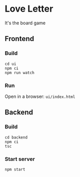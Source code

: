 # Love Letter
It's the board game

## Frontend

### Build
```
cd ui
npm ci
npm run watch
```

### Run
Open in a browser: `ui/index.html`

## Backend

### Build
```
cd backend
npm ci
tsc
```

### Start server
```
npm start
```